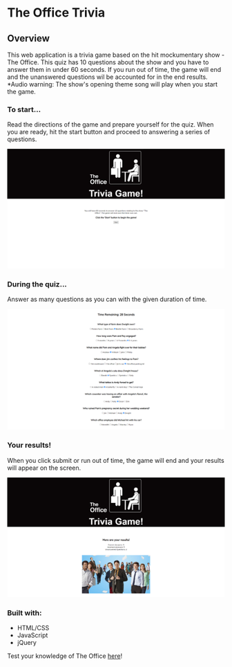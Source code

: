 # The Office Trivia

## Overview
This web application is a trivia game based on the hit mockumentary show - The Office. This quiz has 10 questions about the show and you have to answer them in under 60 seconds. If you run out of time, the game will end and the unanswered questions wil be accounted for in the end results.
*Audio warning: The show's opening theme song will play when you start the game.
  
### To start...
Read the directions of the game and prepare yourself for the quiz. When you are ready, hit the start button and proceed to answering a series of questions.

![Home page of Trivia Game](./assets/images/OfficeTrivia.PNG)

### During the quiz...
Answer as many questions as you can with the given duration of time. 

![Trivia Game Questions](./assets/images/OfficeTrivia2.PNG)

### Your results!
When you click submit or run out of time, the game will end and your results will appear on the screen.

![Game Results](./assets/images/OfficeTrivia3.PNG)

### Built with:
* HTML/CSS
* JavaScript
* jQuery

Test your knowledge of The Office [here](https://melaniejindali.github.io/TriviaGame/)!
